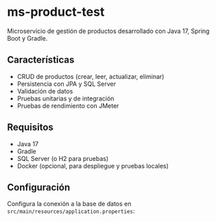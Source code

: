 # ms-product-test

Microservicio de gestión de productos desarrollado con Java 17, Spring Boot y Gradle.

## Características

- CRUD de productos (crear, leer, actualizar, eliminar)
- Persistencia con JPA y SQL Server
- Validación de datos
- Pruebas unitarias y de integración
- Pruebas de rendimiento con JMeter

## Requisitos

- Java 17
- Gradle
- SQL Server (o H2 para pruebas)
- Docker (opcional, para despliegue y pruebas locales)

## Configuración

Configura la conexión a la base de datos en `src/main/resources/application.properties`: